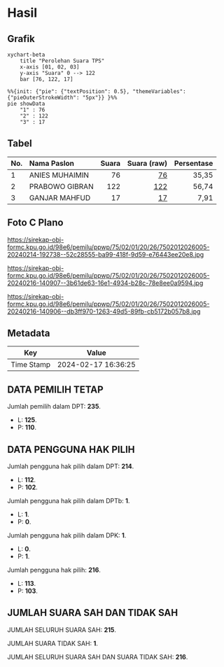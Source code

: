 # Hasil

## Grafik

```mermaid
xychart-beta
    title "Perolehan Suara TPS"
    x-axis [01, 02, 03]
    y-axis "Suara" 0 --> 122
    bar [76, 122, 17]
```

```mermaid
%%{init: {"pie": {"textPosition": 0.5}, "themeVariables": {"pieOuterStrokeWidth": "5px"}} }%%
pie showData
    "1" : 76
    "2" : 122
    "3" : 17
```

## Tabel

| No. | Nama Paslon    | Suara | Suara (raw) | Persentase |
|:--- |:-------------- | -----:| -----------:| ----------:|
| 1   | ANIES MUHAIMIN | 76    | [76][p-1]   | 35,35      |
| 2   | PRABOWO GIBRAN | 122   | [122][p-2]  | 56,74      |
| 3   | GANJAR MAHFUD  | 17    | [17][p-3]   | 7,91       |


[p-1]: https://github.com/gigit-pemilu/pemilu-2024-75-gorontalo/blob/main/pilpres/hitung-suara/sub/75-gorontalo/sub/02-boalemo/sub/01-paguyaman/sub/2026-rejonegoro/sub/005-tps/sub/paslon-1.txt
[p-2]: https://github.com/gigit-pemilu/pemilu-2024-75-gorontalo/blob/main/pilpres/hitung-suara/sub/75-gorontalo/sub/02-boalemo/sub/01-paguyaman/sub/2026-rejonegoro/sub/005-tps/sub/paslon-2.txt
[p-3]: https://github.com/gigit-pemilu/pemilu-2024-75-gorontalo/blob/main/pilpres/hitung-suara/sub/75-gorontalo/sub/02-boalemo/sub/01-paguyaman/sub/2026-rejonegoro/sub/005-tps/sub/paslon-3.txt

## Foto C Plano

https://sirekap-obj-formc.kpu.go.id/98e6/pemilu/ppwp/75/02/01/20/26/7502012026005-20240214-192738--52c28555-ba99-418f-9d59-e76443ee20e8.jpg

https://sirekap-obj-formc.kpu.go.id/98e6/pemilu/ppwp/75/02/01/20/26/7502012026005-20240216-140907--3b61de63-16e1-4934-b28c-78e8ee0a9594.jpg

https://sirekap-obj-formc.kpu.go.id/98e6/pemilu/ppwp/75/02/01/20/26/7502012026005-20240216-140906--db3ff970-1263-49d5-89fb-cb5172b057b8.jpg


## Metadata

| Key        | Value               |
| ---------- | ------------------- |
| Time Stamp | 2024-02-17 16:36:25 |


## DATA PEMILIH TETAP

Jumlah pemilih dalam DPT: **235**.
 * L: **125**.
 * P: **110**.

## DATA PENGGUNA HAK PILIH

Jumlah pengguna hak pilih dalam DPT: **214**.
 * L: **112**.
 * P: **102**.

Jumlah pengguna hak pilih dalam DPTb: **1**.
 * L: **1**.
 * P: **0**.

Jumlah pengguna hak pilih dalam DPK: **1**.
 * L: **0**.
 * P: **1**.

Jumlah pengguna hak pilih: **216**.
 * L: **113**.
 * P: **103**.

## JUMLAH SUARA SAH DAN TIDAK SAH

JUMLAH SELURUH SUARA SAH: **215**.

JUMLAH SUARA TIDAK SAH: **1**.

JUMLAH SELURUH SUARA SAH DAN SUARA TIDAK SAH: **216**.


